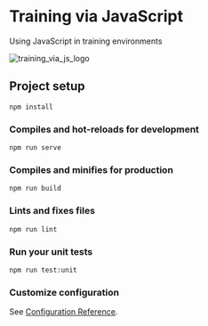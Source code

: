 # Training via JavaScript

Using JavaScript in training environments

![training_via_js_logo](https://user-images.githubusercontent.com/37618836/50683939-c5291780-100b-11e9-8bbc-0ba27ca28872.png)

## Project setup
```
npm install
```

### Compiles and hot-reloads for development
```
npm run serve
```

### Compiles and minifies for production
```
npm run build
```

### Lints and fixes files
```
npm run lint
```

### Run your unit tests
```
npm run test:unit
```

### Customize configuration
See [Configuration Reference](https://cli.vuejs.org/config/).
